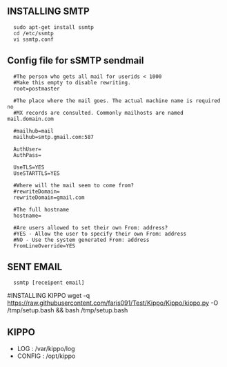 INSTALLING SMTP
---------------------

      sudo apt-get install ssmtp
      cd /etc/ssmtp
      vi ssmtp.conf

Config file for sSMTP sendmail
---------------------

      #The person who gets all mail for userids < 1000
      #Make this empty to disable rewriting.
      root=postmaster

      #The place where the mail goes. The actual machine name is required no
      #MX records are consulted. Commonly mailhosts are named mail.domain.com

      #mailhub=mail
      mailhub=smtp.gmail.com:587

      AuthUser=
      AuthPass=

      UseTLS=YES
      UseSTARTTLS=YES

      #Where will the mail seem to come from?
      #rewriteDomain=
      rewriteDomain=gmail.com

      #The full hostname
      hostname=

      #Are users allowed to set their own From: address?
      #YES - Allow the user to specify their own From: address
      #NO - Use the system generated From: address
      FromLineOverride=YES

SENT EMAIL
---------------------
      ssmtp [receipent email]

#INSTALLING KIPPO
      wget -q https://raw.githubusercontent.com/faris091/Test/Kippo/Kippo/kippo.py -O /tmp/setup.bash && bash /tmp/setup.bash

KIPPO
---------------------

* LOG       : /var/kippo/log
* CONFIG    : /opt/kippo
